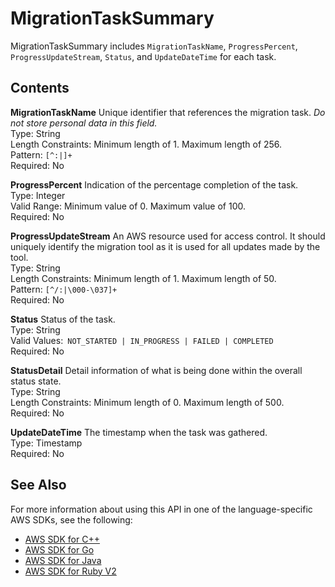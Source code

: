 # MigrationTaskSummary<a name="API_MigrationTaskSummary"></a>

MigrationTaskSummary includes `MigrationTaskName`, `ProgressPercent`, `ProgressUpdateStream`, `Status`, and `UpdateDateTime` for each task\.

## Contents<a name="API_MigrationTaskSummary_Contents"></a>

 **MigrationTaskName**   <a name="migrationhub-Type-MigrationTaskSummary-MigrationTaskName"></a>
Unique identifier that references the migration task\. *Do not store personal data in this field\.*   
Type: String  
Length Constraints: Minimum length of 1\. Maximum length of 256\.  
Pattern: `[^:|]+`   
Required: No

 **ProgressPercent**   <a name="migrationhub-Type-MigrationTaskSummary-ProgressPercent"></a>
Indication of the percentage completion of the task\.  
Type: Integer  
Valid Range: Minimum value of 0\. Maximum value of 100\.  
Required: No

 **ProgressUpdateStream**   <a name="migrationhub-Type-MigrationTaskSummary-ProgressUpdateStream"></a>
An AWS resource used for access control\. It should uniquely identify the migration tool as it is used for all updates made by the tool\.  
Type: String  
Length Constraints: Minimum length of 1\. Maximum length of 50\.  
Pattern: `[^/:|\000-\037]+`   
Required: No

 **Status**   <a name="migrationhub-Type-MigrationTaskSummary-Status"></a>
Status of the task\.  
Type: String  
Valid Values:` NOT_STARTED | IN_PROGRESS | FAILED | COMPLETED`   
Required: No

 **StatusDetail**   <a name="migrationhub-Type-MigrationTaskSummary-StatusDetail"></a>
Detail information of what is being done within the overall status state\.  
Type: String  
Length Constraints: Minimum length of 0\. Maximum length of 500\.  
Required: No

 **UpdateDateTime**   <a name="migrationhub-Type-MigrationTaskSummary-UpdateDateTime"></a>
The timestamp when the task was gathered\.  
Type: Timestamp  
Required: No

## See Also<a name="API_MigrationTaskSummary_SeeAlso"></a>

For more information about using this API in one of the language\-specific AWS SDKs, see the following:
+  [AWS SDK for C\+\+](https://docs.aws.amazon.com/goto/SdkForCpp/AWSMigrationHub-2017-05-31/MigrationTaskSummary) 
+  [AWS SDK for Go](https://docs.aws.amazon.com/goto/SdkForGoV1/AWSMigrationHub-2017-05-31/MigrationTaskSummary) 
+  [AWS SDK for Java](https://docs.aws.amazon.com/goto/SdkForJava/AWSMigrationHub-2017-05-31/MigrationTaskSummary) 
+  [AWS SDK for Ruby V2](https://docs.aws.amazon.com/goto/SdkForRubyV2/AWSMigrationHub-2017-05-31/MigrationTaskSummary) 